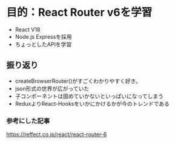 # 目的：React Router v6を学習
<ul>
    <li>React V18</li>
    <li>Node.js Expressを採用</li>
    <li>ちょっとしたAPIを学習</li>
</ul>

## 振り返り
<ul>
    <li>createBrowserRouter()がすごくわかりやすく好き。</li>
    <li>json形式の世界が広がっていた</li>
    <li>子コンポーネントは固めていかないといっぱいになってしまう</li>
    <li>ReduxよりReact-Hooksをいかにかけるかが今のトレンドである</li>
</ul>


### 参考にした記事
https://reffect.co.jp/react/react-router-6
